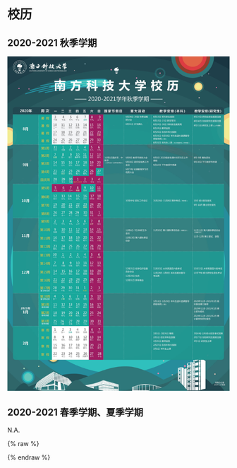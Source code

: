 # 校历

## 2020-2021 秋季学期

<img class="calender-camp" src="./pic/202101.jpg">

## 2020-2021 春季学期、夏季学期

N.A.
<!--
![202123](./pic/202123.jpg)
-->



{% raw %}
<link href="https://cdn.bootcss.com/imageviewer/1.1.0/viewer.min.css" rel="stylesheet">

<script type="text/javascript">

    function init_viewer(){
        $.getScript("https://cdn.bootcss.com/imageviewer/1.1.0/viewer.min.js", function(){
            var $image = $('.calender-camp');

            $image.viewer({
            backdrop: true,
            rotatable: false,
            scalable: false,
            });
        });
       
    }

    document.addEventListener('DOMContentLoaded', init_viewer, false);

    $(document).ready(function(){
        init_viewer();
    });

</script>

{% endraw %}
